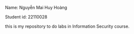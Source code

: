 Name: Nguyễn Mai Huy Hoàng

Student id: 22110028

this is my repository to do labs in Information Security course.
